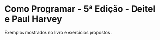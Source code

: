 # Como Programar - 5ª Edição - Deitel e Paul Harvey

Exemplos mostrados no livro e exercicios propostos .

